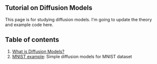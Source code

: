 ## Tutorial on Diffusion Models
This page is for studying diffusion models. I'm going to update the theory and example code here.

## Table of contents
1. [What is Diffusion Models?](https://github.com/phykn/diffusion_models_tutorial/tree/main/00_diffusion_models_explain)
2. [MNIST example](https://github.com/phykn/diffusion_models_tutorial/tree/main/01_diffusion_models_mnist): Simple diffusion models for MNIST dataset
